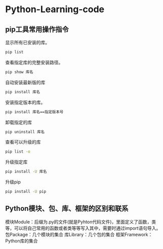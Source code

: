 # Python-Learning-code
## pip工具常用操作指令

显示所有已安装的库。

```cmd
pip list
```

 查看指定库的完整安装路径。

```cmd
pip show 库名
```

自动安装最新版的库

```cmd
pip install 库名
```

安装指定版本的库。

```cmd
pip install 库名==指定版本号
```

卸载指定的库

```cmd
pip uninstall 库名   
```

查看可以升级的库

```cmd
pip list -o
```

升级指定库

```cmd
pip install -U 库名
```



升级pip

```cmd
pip install -U pip
```

## Python模块、包、库、框架的区别和联系
模块Module：后缀为.py的文件(就是Pyhton代码文件)，里面定义了函数，类等，可以将自己常用的函数或者类等等写入其中，需要时通过import语句导入。
包Package：几个模块的集合
库Library：几个包的集合
框架Framework：Python库的集合

